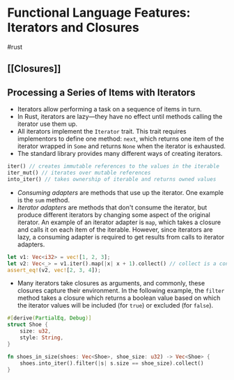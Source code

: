 # Functional Language Features: Iterators and Closures
#rust 

## [[Closures]]

## Processing a Series of Items with Iterators
- Iterators allow performing a task on a sequence of items in turn. 
- In Rust, iterators are lazy—they have no effect until methods calling the iterator use them up.
- All iterators implement the `Iterator` trait. This trait requires implementors to define one method: `next`, which returns one item of the iterator wrapped in `Some` and returns `None` when the iterator is exhausted.
- The standard library provides many different ways of creating iterators.
```rust
iter() // creates immutable references to the values in the iterable
iter_mut() // iterates over mutable references
into_iter() // takes ownership of iterable and returns owned values
```

- *Consuming adapters* are methods that use up the iterator. One example is the `sum` method.
- *Iterator adapters* are methods that don't consume the iterator, but produce different iterators by changing some aspect of the original iterator. An example of an iterator adapter is `map`, which takes a closure and calls it on each item of the iterable. However, since iterators are lazy, a consuming adapter is required to get results from calls to iterator adapters.
```rust
let v1: Vec<i32> = vec![1, 2, 3];
let v2: Vec<_> = v1.iter().map(|x| x + 1).collect() // collect is a consumer
assert_eq!(v2, vec![2, 3, 4]);
```

- Many iterators take closures as arguments, and commonly, these closures capture their environment. In the following example, the `filter` method takes a closure which returns a boolean value based on which the iterator values will be included (for `true`) or excluded (for `false`).
```rust
#[derive(PartialEq, Debug)]
struct Shoe {
	size: u32,
	style: String,
}

fn shoes_in_size(shoes: Vec<Shoe>, shoe_size: u32) -> Vec<Shoe> {
	shoes.into_iter().filter(|s| s.size == shoe_size).collect()
}
```